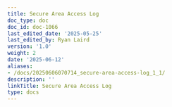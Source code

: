 ```yaml
---
title: Secure Area Access Log
doc_type: doc
doc_id: doc-1066
last_edited_date: '2025-05-25'
last_edited_by: Ryan Laird
version: '1.0'
weight: 2
date: '2025-06-12'
aliases:
- /docs/20250606070714_secure-area-access-log_1_1/
description: ''
linkTitle: Secure Area Access Log
type: docs
---
```



